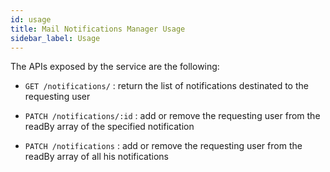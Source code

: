 ```yaml
---
id: usage
title: Mail Notifications Manager Usage
sidebar_label: Usage
---
```

The APIs exposed by the service are the following:

* `GET /notifications/` : return the list of notifications destinated to the requesting user  

* `PATCH /notifications/:id` : add or remove the requesting user from the readBy array of the specified notification  

* `PATCH /notifications` : add or remove the requesting user from the readBy array of all his notifications
